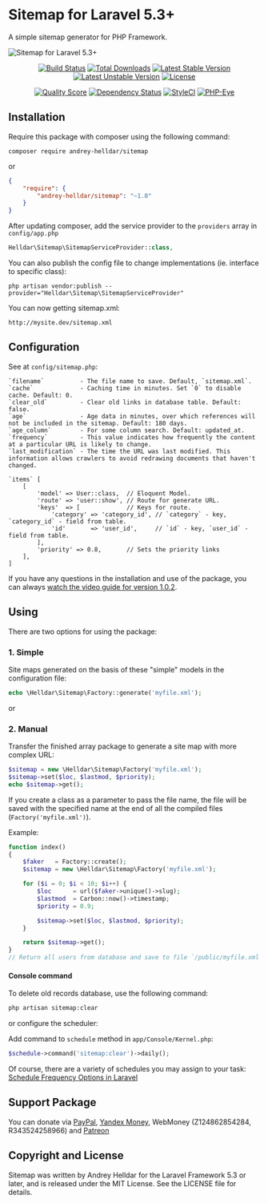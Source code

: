# Sitemap for Laravel 5.3+

A simple sitemap generator for PHP Framework.

![Sitemap for Laravel 5.3+](https://cloud.githubusercontent.com/assets/10347617/21897788/f2227b3a-d92d-11e6-90ec-02239bb4f427.jpg)

<p align="center">
<a href="https://travis-ci.org/andrey-helldar/sitemap"><img src="https://travis-ci.org/andrey-helldar/sitemap.svg?branch=master&style=flat-square" alt="Build Status" /></a>
<a href="https://packagist.org/packages/andrey-helldar/sitemap"><img src="https://img.shields.io/packagist/dt/andrey-helldar/sitemap.svg?style=flat-square" alt="Total Downloads" /></a>
<a href="https://packagist.org/packages/andrey-helldar/sitemap"><img src="https://poser.pugx.org/andrey-helldar/sitemap/v/stable?format=flat-square" alt="Latest Stable Version" /></a>
<a href="https://packagist.org/packages/andrey-helldar/sitemap"><img src="https://poser.pugx.org/andrey-helldar/sitemap/v/unstable?format=flat-square" alt="Latest Unstable Version" /></a>
<a href="https://github.com/andrey-helldar/sitemap"><img src="https://poser.pugx.org/andrey-helldar/sitemap/license?format=flat-square" alt="License" /></a>
</p>


<p align="center">
<a href="https://github.com/andrey-helldar/sitemap"><img src="https://img.shields.io/scrutinizer/g/andrey-helldar/sitemap.svg?style=flat-square" alt="Quality Score" /></a>
<a href="https://www.versioneye.com/php/andrey-helldar:sitemap/dev-master"><img src="https://www.versioneye.com/php/andrey-helldar:sitemap/dev-master/badge?style=flat-square" alt="Dependency Status" /></a>
<a href="https://styleci.io/repos/45746985"><img src="https://styleci.io/repos/75637284/shield" alt="StyleCI" /></a>
<a href="https://php-eye.com/package/andrey-helldar/sitemap"><img src="https://php-eye.com/badge/andrey-helldar/sitemap/tested.svg?style=flat" alt="PHP-Eye" /></a>
</p>


## Installation

Require this package with composer using the following command:

```
composer require andrey-helldar/sitemap
```

or

```json
{
    "require": {
        "andrey-helldar/sitemap": "~1.0"
    }
}
```

After updating composer, add the service provider to the `providers` array in `config/app.php`

```php
Helldar\Sitemap\SitemapServiceProvider::class,
```


You can also publish the config file to change implementations (ie. interface to specific class):

```
php artisan vendor:publish --provider="Helldar\Sitemap\SitemapServiceProvider"
```


You can now getting sitemap.xml:

```
http://mysite.dev/sitemap.xml
```


## Configuration

See at `config/sitemap.php`:

    `filename`          - The file name to save. Default, `sitemap.xml`.
    `cache`             - Caching time in minutes. Set `0` to disable cache. Default: 0.
    `clear_old`         - Clear old links in database table. Default: false. 
    `age`               - Age data in minutes, over which references will not be included in the sitemap. Default: 180 days.
    `age_column`        - For some column search. Default: updated_at.
    `frequency`         - This value indicates how frequently the content at a particular URL is likely to change.
    `last_modification` - The time the URL was last modified. This information allows crawlers to avoid redrawing documents that haven't changed.

    `items` [
        [
            'model' => User::class,  // Eloquent Model.
            'route' => 'user::show', // Route for generate URL.
            'keys'  => [             // Keys for route.
                'category' => 'category_id', // `category` - key, `category_id` - field from table.
                'id'       => 'user_id',     // `id` - key, `user_id` - field from table.
            ],
            'priority' => 0.8,       // Sets the priority links
        ],
    ]


If you have any questions in the installation and use of the package, you can always [watch the video guide for version 1.0.2](https://youtu.be/1WaBqg7sW-s).


## Using

There are two options for using the package:

### 1. Simple

Site maps generated on the basis of these "simple" models in the configuration file:

```php
echo \Helldar\Sitemap\Factory::generate('myfile.xml');
```

or

### 2. Manual

Transfer the finished array package to generate a site map with more complex URL:

```php
$sitemap = new \Helldar\Sitemap\Factory('myfile.xml');
$sitemap->set($loc, $lastmod, $priority);
echo $sitemap->get();
```

If you create a class as a parameter to pass the file name, the file will be saved with the specified name at the end of all the compiled files (`Factory('myfile.xml')`).

Example:
```php
function index()
{
    $faker   = Factory::create();
    $sitemap = new \Helldar\Sitemap\Factory('myfile.xml');

    for ($i = 0; $i < 10; $i++) {
        $loc      = url($faker->unique()->slug);
        $lastmod  = Carbon::now()->timestamp;
        $priority = 0.9;

        $sitemap->set($loc, $lastmod, $priority);
    }

    return $sitemap->get();
}
// Return all users from database and save to file `/public/myfile.xml`.
```

#### Console command

To delete old records database, use the following command:
```bash
php artisan sitemap:clear
```

or configure the scheduler:

Add command to `schedule` method in `app/Console/Kernel.php`:
```php
$schedule->command('sitemap:clear')->daily();
```

Of course, there are a variety of schedules you may assign to your task:
[Schedule Frequency Options in Laravel](https://laravel.com/docs/5.3/scheduling#schedule-frequency-options)


## Support Package

You can donate via [PayPal](https://www.paypal.com/cgi-bin/webscr?cmd=_s-xclick&hosted_button_id=94B8LCPAPJ5VG), [Yandex Money](https://money.yandex.ru/quickpay/shop-widget?account=410012608840929&quickpay=shop&payment-type-choice=on&mobile-payment-type-choice=on&writer=seller&targets=Andrey+Helldar%3A+Open+Source+Projects&targets-hint=&default-sum=&button-text=04&mail=on&successURL=), WebMoney (Z124862854284, R343524258966) and [Patreon](https://www.patreon.com/helldar)

## Copyright and License

Sitemap was written by Andrey Helldar for the Laravel Framework 5.3 or later, and is released under the MIT License. See the LICENSE file for details.
